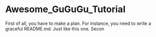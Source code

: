 # Awesome_GuGuGu_Tutorial
First of all, you have to make a plan. For instance, you need to write a graceful README.md. Just like this one.
Secon
